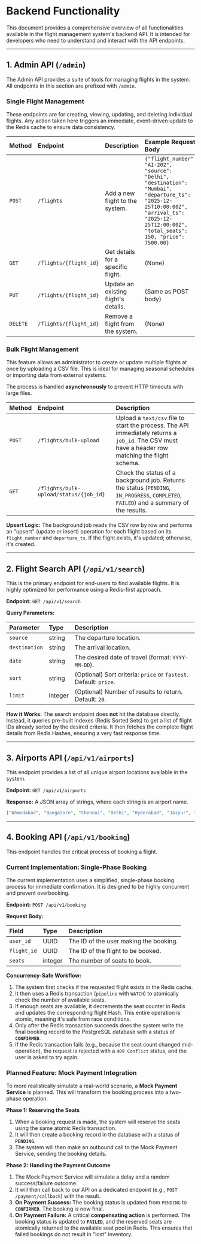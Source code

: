 # Backend Functionality

This document provides a comprehensive overview of all functionalities available in the flight management system's backend API. It is intended for developers who need to understand and interact with the API endpoints.

---

## 1. Admin API (`/admin`)

The Admin API provides a suite of tools for managing flights in the system. All endpoints in this section are prefixed with `/admin`.

### Single Flight Management

These endpoints are for creating, viewing, updating, and deleting individual flights. Any action taken here triggers an immediate, event-driven update to the Redis cache to ensure data consistency.

| Method | Endpoint                  | Description                                     | Example Request Body                                                                                                                            |
| :----- | :------------------------ | :---------------------------------------------- | :---------------------------------------------------------------------------------------------------------------------------------------------- |
| `POST` | `/flights`                | Add a new flight to the system.                 | `{"flight_number": "AI-202", "source": "Delhi", "destination": "Mumbai", "departure_ts": "2025-12-25T10:00:00Z", "arrival_ts": "2025-12-25T12:00:00Z", "total_seats": 150, "price": 7500.00}` |
| `GET`  | `/flights/{flight_id}`    | Get details for a specific flight.              | (None)                                                                                                                                          |
| `PUT`  | `/flights/{flight_id}`    | Update an existing flight's details.            | (Same as POST body)                                                                                                                             |
| `DELETE`| `/flights/{flight_id}`    | Remove a flight from the system.                | (None)                                                                                                                                          |

### Bulk Flight Management

This feature allows an administrator to create or update multiple flights at once by uploading a CSV file. This is ideal for managing seasonal schedules or importing data from external systems.

The process is handled **asynchronously** to prevent HTTP timeouts with large files.

| Method | Endpoint                        | Description                                                                                                                                                           |
| :----- | :------------------------------ | :-------------------------------------------------------------------------------------------------------------------------------------------------------------------- |
| `POST` | `/flights/bulk-upload`          | Upload a `text/csv` file to start the process. The API immediately returns a `job_id`. The CSV must have a header row matching the flight schema. |
| `GET`  | `/flights/bulk-upload/status/{job_id}` | Check the status of a background job. Returns the status (`PENDING`, `IN_PROGRESS`, `COMPLETED`, `FAILED`) and a summary of the results. |

**Upsert Logic:** The background job reads the CSV row by row and performs an "upsert" (update or insert) operation for each flight based on its `flight_number` and `departure_ts`. If the flight exists, it's updated; otherwise, it's created.

---

## 2. Flight Search API (`/api/v1/search`)

This is the primary endpoint for end-users to find available flights. It is highly optimized for performance using a Redis-first approach.

**Endpoint:** `GET /api/v1/search`

**Query Parameters:**

| Parameter     | Type    | Description                                      |
| :------------ | :------ | :----------------------------------------------- |
| `source`      | string  | The departure location.                          |
| `destination` | string  | The arrival location.                            |
| `date`        | string  | The desired date of travel (format: `YYYY-MM-DD`). |
| `sort`        | string  | (Optional) Sort criteria: `price` or `fastest`. Default: `price`. |
| `limit`       | integer | (Optional) Number of results to return. Default: `20`. |

**How it Works:** The search endpoint does **not** hit the database directly. Instead, it queries pre-built indexes (Redis Sorted Sets) to get a list of flight IDs already sorted by the desired criteria. It then fetches the complete flight details from Redis Hashes, ensuring a very fast response time.

---

## 3. Airports API (`/api/v1/airports`)

This endpoint provides a list of all unique airport locations available in the system.

**Endpoint:** `GET /api/v1/airports`

**Response:**
A JSON array of strings, where each string is an airport name.
```json
["Ahmedabad", "Bangalore", "Chennai", "Delhi", "Hyderabad", "Jaipur", "Kolkata", "Lucknow", "Mumbai", "Pune"]
```

---

## 4. Booking API (`/api/v1/booking`)

This endpoint handles the critical process of booking a flight.

### Current Implementation: Single-Phase Booking

The current implementation uses a simplified, single-phase booking process for immediate confirmation. It is designed to be highly concurrent and prevent overbooking.

**Endpoint:** `POST /api/v1/booking`

**Request Body:**

| Field       | Type    | Description                               |
| :---------- | :------ | :---------------------------------------- |
| `user_id`   | UUID    | The ID of the user making the booking.    |
| `flight_id` | UUID    | The ID of the flight to be booked.        |
| `seats`     | integer | The number of seats to book.              |

**Concurrency-Safe Workflow:**
1.  The system first checks if the requested flight exists in the Redis cache.
2.  It then uses a Redis transaction (`pipeline` with `WATCH`) to atomically check the number of available seats.
3.  If enough seats are available, it decrements the seat counter in Redis and updates the corresponding flight Hash. This entire operation is atomic, meaning it's safe from race conditions.
4.  Only after the Redis transaction succeeds does the system write the final booking record to the PostgreSQL database with a status of **`CONFIRMED`**.
5.  If the Redis transaction fails (e.g., because the seat count changed mid-operation), the request is rejected with a `409 Conflict` status, and the user is asked to try again.

### Planned Feature: Mock Payment Integration

To more realistically simulate a real-world scenario, a **Mock Payment Service** is planned. This will transform the booking process into a two-phase operation.

**Phase 1: Reserving the Seats**
1.  When a booking request is made, the system will reserve the seats using the same atomic Redis transaction.
2.  It will then create a booking record in the database with a status of **`PENDING`**.
3.  The system will then make an outbound call to the Mock Payment Service, sending the booking details.

**Phase 2: Handling the Payment Outcome**
1.  The Mock Payment Service will simulate a delay and a random success/failure outcome.
2.  It will then call back to our API on a dedicated endpoint (e.g., `POST /payment/callback`) with the result.
3.  **On Payment Success:** The booking status is updated from `PENDING` to **`CONFIRMED`**. The booking is now final.
4.  **On Payment Failure:** A critical **compensating action** is performed. The booking status is updated to **`FAILED`**, and the reserved seats are atomically returned to the available seat pool in Redis. This ensures that failed bookings do not result in "lost" inventory.